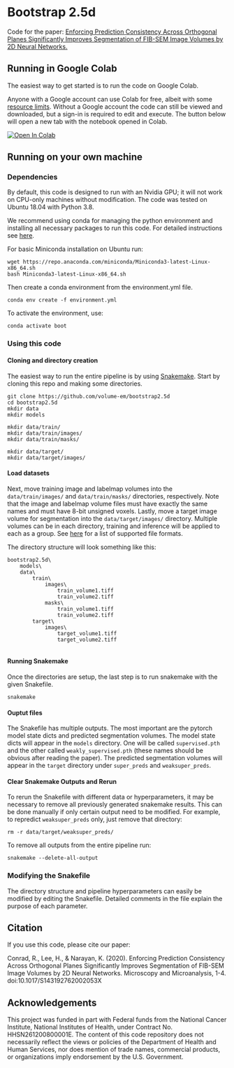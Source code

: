# Bootstrap 2.5d
Code for the paper: [Enforcing Prediction Consistency Across Orthogonal Planes Significantly Improves Segmentation of FIB-SEM Image Volumes by 2D Neural Networks.](https://www.cambridge.org/core/journals/microscopy-and-microanalysis/article/enforcing-prediction-consistency-across-orthogonal-planes-significantly-improves-segmentation-of-fibsem-image-volumes-by-2d-neural-networks/97314A3AF09213E4E97491D95BF03C1B)

## Running in Google Colab

The easiest way to get started is to run the code on Google Colab.

Anyone with a Google account can use Colab for free, albeit with some [resource limits](https://research.google.com/colaboratory/faq.html#resource-limits). Without a Google account the code can still be viewed and downloaded, but a sign-in is required to edit and execute. The button below will open a new tab with the notebook opened in Colab.

[![Open In Colab](https://colab.research.google.com/assets/colab-badge.svg)](https://colab.research.google.com/github/volume-em/bootstrap2.5d/blob/colab/colab_notebook.ipynb)

## Running on your own machine

### Dependencies

By default, this code is designed to run with an Nvidia GPU; it will not work on CPU-only machines without modification. The code was tested on Ubuntu 18.04 with Python 3.8.

We recommend using conda for managing the python environment and installing all necessary packages to run this code. For detailed instructions see [here](https://conda.io/projects/conda/en/latest/user-guide/install/linux.html). 

For basic Miniconda installation on Ubuntu run:
```
wget https://repo.anaconda.com/miniconda/Miniconda3-latest-Linux-x86_64.sh
bash Miniconda3-latest-Linux-x86_64.sh
```
Then create a conda environment from the environment.yml file.
```
conda env create -f environment.yml
```
To activate the environment, use:
```
conda activate boot
```

### Using this code

#### Cloning and directory creation

The easiest way to run the entire pipeline is by using [Snakemake](https://snakemake.readthedocs.io/en/stable/). Start by cloning this repo and making some directories.

```
git clone https://github.com/volume-em/bootstrap2.5d
cd bootstrap2.5d
mkdir data
mkdir models

mkdir data/train/
mkdir data/train/images/
mkdir data/train/masks/

mkdir data/target/
mkdir data/target/images/
```

#### Load datasets

Next, move training image and labelmap volumes into the ```data/train/images/``` and ```data/train/masks/``` directories, respectively. Note that the image and labelmap volume files must have exactly the same names and must have 8-bit unsigned voxels. Lastly, move a target image volume for segmentation into the ```data/target/images/``` directory. Multiple volumes can be in each directory, training and inference will be applied to each as a group. See [here](https://simpleitk.readthedocs.io/en/master/IO.html) for a list of supported file formats.

The directory structure will look something like this:
```
bootstrap2.5d\
    models\
    data\
        train\
            images\
                train_volume1.tiff
                train_volume2.tiff
            masks\
                train_volume1.tiff
                train_volume2.tiff
        target\
            images\
                target_volume1.tiff
                target_volume2.tiff
    
```

#### Running Snakemake

Once the directories are setup, the last step is to run snakemake with the given Snakefile.
```
snakemake
```

#### Ouptut files

The Snakefile has multiple outputs. The most important are the pytorch model state dicts and predicted segmentation volumes. The model state dicts will appear in the ```models``` directory. One will be called ```supervised.pth``` and the other called ```weakly_supervised.pth``` (these names should be obvious after reading the paper). The predicted segmentation volumes will appear in the ```target``` directory under ```super_preds``` and ```weaksuper_preds```.

#### Clear Snakemake Outputs and Rerun

To rerun the Snakefile with different data or hyperparameters, it may be necessary to remove all previously generated snakemake results. This can be done manually if only certain output need to be modified. For example, to repredict ```weaksuper_preds``` only, just remove that directory:
```
rm -r data/target/weaksuper_preds/
```

To remove all outputs from the entire pipeline run:
```
snakemake --delete-all-output
```

### Modifying the Snakefile

The directory structure and pipeline hyperparameters can easily be modified by editing the Snakefile. Detailed comments in the file explain the purpose of each parameter.

## Citation
If you use this code, please cite our paper:

Conrad, R., Lee, H., & Narayan, K. (2020). Enforcing Prediction Consistency Across Orthogonal Planes Significantly Improves Segmentation of FIB-SEM Image Volumes by 2D Neural Networks. Microscopy and Microanalysis, 1-4. doi:10.1017/S143192762002053X

## Acknowledgements

This project was funded in part with Federal funds from the National Cancer Institute, National Institutes of Health, under Contract No. HHSN261200800001E. The content of this code repository does not necessarily reflect the views or policies of the Department of Health and Human Services, nor does mention of trade names, commercial products, or organizations imply endorsement by the U.S. Government. 
